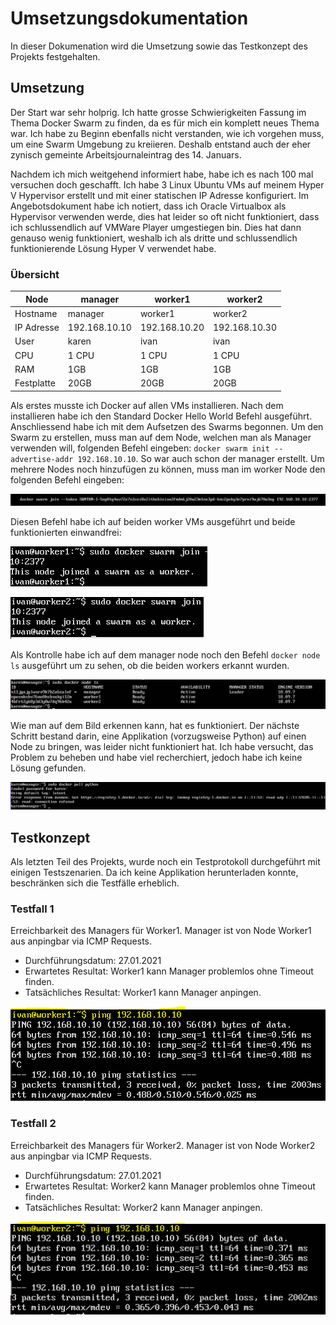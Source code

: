 # Umsetzungsdokumentation

In dieser Dokumenation wird die Umsetzung sowie das Testkonzept des Projekts festgehalten.

## Umsetzung
Der Start war sehr holprig. Ich hatte grosse Schwierigkeiten Fassung im Thema Docker Swarm zu finden, da es für mich ein komplett neues Thema war. Ich habe zu Beginn ebenfalls nicht verstanden, wie ich vorgehen muss, um eine Swarm Umgebung zu kreiieren. Deshalb entstand auch der eher zynisch gemeinte Arbeitsjournaleintrag des 14. Januars.

Nachdem ich mich weitgehend informiert habe, habe ich es nach 100 mal versuchen doch geschafft. Ich habe 3 Linux Ubuntu VMs auf meinem Hyper V Hypervisor erstellt und mit einer statischen IP Adresse konfiguriert. Im Angebotsdokument habe ich notiert, dass ich Oracle Virtualbox als Hypervisor verwenden werde, dies hat leider so oft nicht funktioniert, dass ich schlussendlich auf VMWare Player umgestiegen bin. Dies hat dann genauso wenig funktioniert, weshalb ich als dritte und schlussendlich funktionierende Lösung Hyper V verwendet habe.

### Übersicht

| Node | manager | worker1 | worker2 |
| ------------- | ------------- | ------------- | ------------- |
| Hostname | manager | worker1 | worker2 |
| IP Adresse | 192.168.10.10| 192.168.10.20 | 192.168.10.30 |
| User | karen | ivan | ivan |  
| CPU | 1 CPU | 1 CPU | 1 CPU |
| RAM | 1GB | 1GB | 1GB |
| Festplatte | 20GB | 20GB | 20GB |

Als erstes musste ich Docker auf allen VMs installieren. Nach dem installieren habe ich den Standard Docker Hello World Befehl ausgeführt. Anschliessend habe ich mit dem Aufsetzen des Swarms begonnen. Um den Swarm zu erstellen, muss man auf dem Node, welchen man als Manager verwenden will, folgenden Befehl eingeben: `docker swarm init --advertise-addr 192.168.10.10`. So war auch schon der manager erstellt. Um mehrere Nodes noch hinzufügen zu können, muss man im worker Node den folgenden Befehl eingeben:

![no](https://github.com/dorian1142/M157/blob/main/swarmtoken.PNG)

Diesen Befehl habe ich auf beiden worker VMs ausgeführt und beide funktionierten einwandfrei:

![no](https://github.com/dorian1142/M157/blob/main/worker1join.PNG)

![no](https://github.com/dorian1142/M157/blob/main/worker2join.PNG)

Als Kontrolle habe ich auf dem manager node noch den Befehl `docker node ls` ausgeführt um zu sehen, ob die beiden workers erkannt wurden.

![no](https://github.com/dorian1142/M157/blob/main/nodes.PNG)

Wie man auf dem Bild erkennen kann, hat es funktioniert. Der nächste Schritt bestand darin, eine Applikation (vorzugsweise Python) auf einen Node zu bringen, was leider nicht funktioniert hat. Ich habe versucht, das Problem zu beheben und habe viel recherchiert, jedoch habe ich keine Lösung gefunden.

![no](https://github.com/dorian1142/M157/blob/main/fail.PNG)

## Testkonzept

Als letzten Teil des Projekts, wurde noch ein Testprotokoll durchgeführt mit einigen Testszenarien. Da ich keine Applikation herunterladen konnte, beschränken sich die Testfälle erheblich.

### Testfall 1
Erreichbarkeit des Managers für Worker1. Manager ist von Node Worker1 aus anpingbar via ICMP Requests.

- Durchführungsdatum: 27.01.2021
- Erwartetes Resultat: Worker1 kann Manager problemlos ohne Timeout finden.
- Tatsächliches Resultat: Worker1 kann Manager anpingen.

![no](https://github.com/dorian1142/M157/blob/main/test1.PNG)


### Testfall 2
Erreichbarkeit des Managers für Worker2. Manager ist von Node Worker2 aus anpingbar via ICMP Requests.

- Durchführungsdatum: 27.01.2021
- Erwartetes Resultat: Worker2 kann Manager problemlos ohne Timeout finden.
- Tatsächliches Resultat: Worker2 kann Manager anpingen.


![no](https://github.com/dorian1142/M157/blob/main/test2.PNG)



